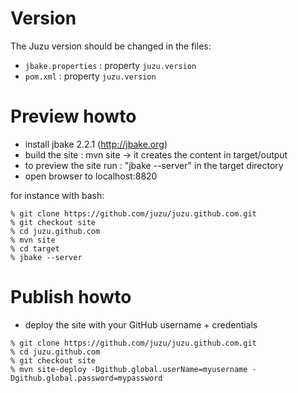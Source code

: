 # Version

The Juzu version should be changed in the files:

- `jbake.properties` : property `juzu.version`
- `pom.xml` : property `juzu.version`

# Preview howto

- install jbake 2.2.1 (http://jbake.org)
- build the site : mvn site -> it creates the content in target/output
- to preview the site run : "jbake --server" in the target directory
- open browser to localhost:8820

for instance with bash:

```
% git clone https://github.com/juzu/juzu.github.com.git
% git checkout site
% cd juzu.github.com
% mvn site
% cd target
% jbake --server
```

# Publish howto

- deploy the site with your GitHub username + credentials

```
% git clone https://github.com/juzu/juzu.github.com.git
% cd juzu.github.com
% git checkout site
% mvn site-deploy -Dgithub.global.userName=myusername -Dgithub.global.password=mypassword
```
